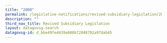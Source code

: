 ```yaml
---
title: "2008"
permalink: /legislative-notifications/revised-subsidiary-legislation/2008/
description: ""
third_nav_title: Revised Subsidiary Legislation
layout: datagovsg-search
datagovsg-id: d_bbe49fed439a600b72048792a97dab45
---
```

